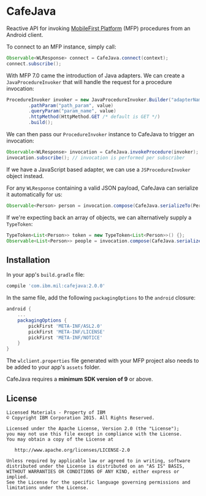 # CafeJava

Reactive API for invoking [MobileFirst Platform](http://www-03.ibm.com/software/products/en/mobilefirstplatform) (MFP) procedures from an Android client.

To connect to an MFP instance, simply call:

``` java
Observable<WLResponse> connect = CafeJava.connect(context);
connect.subscribe();
```

With MFP 7.0 came the introduction of Java adapters. We can create a `JavaProcedureInvoker` that will handle the request for a procedure invocation:

``` java
ProcedureInvoker invoker = new JavaProcedureInvoker.Builder("adapterName", "path/{path_param}")
        .pathParam("path_param", value)
        .queryParam("param_name", value)
        .httpMethod(HttpMethod.GET /* default is GET */)
        .build();
```

We can then pass our `ProcedureInvoker` instance to CafeJava to trigger an invocation:

``` java
Observable<WLResponse> invocation = CafeJava.invokeProcedure(invoker);
invocation.subscribe(); // invocation is performed per subscriber
```

If we have a JavaScript based adapter, we can use a `JSProcedureInvoker` object instead.

For any `WLResponse` containing a valid JSON payload, CafeJava can serialize it automatically for us:

``` java
Observable<Person> person = invocation.compose(CafeJava.serializeTo(Person.class));
```

If we're expecting back an array of objects, we can alternatively supply a `TypeToken`:

``` java
TypeToken<List<Person>> token = new TypeToken<List<Person>>() {};
Observable<List<Person>> people = invocation.compose(CafeJava.serializeTo(token));
```

## Installation
In your app's `build.gradle` file:

``` gradle
compile 'com.ibm.mil:cafejava:2.0.0'
```

In the same file, add the following `packagingOptions` to the `android` closure:

``` gradle
android {
    ...
    packagingOptions {
        pickFirst 'META-INF/ASL2.0'
        pickFirst 'META-INF/LICENSE'
        pickFirst 'META-INF/NOTICE'
    }
}
```

The `wlclient.properties` file generated with your MFP project also needs to be added to your app's `assets` folder.

CafeJava requires a **minimum SDK version of 9** or above.

## License
```
Licensed Materials - Property of IBM
© Copyright IBM Corporation 2015. All Rights Reserved.

Licensed under the Apache License, Version 2.0 (the "License");
you may not use this file except in compliance with the License.
You may obtain a copy of the License at

   http://www.apache.org/licenses/LICENSE-2.0

Unless required by applicable law or agreed to in writing, software
distributed under the License is distributed on an "AS IS" BASIS,
WITHOUT WARRANTIES OR CONDITIONS OF ANY KIND, either express or implied.
See the License for the specific language governing permissions and
limitations under the License.
```
